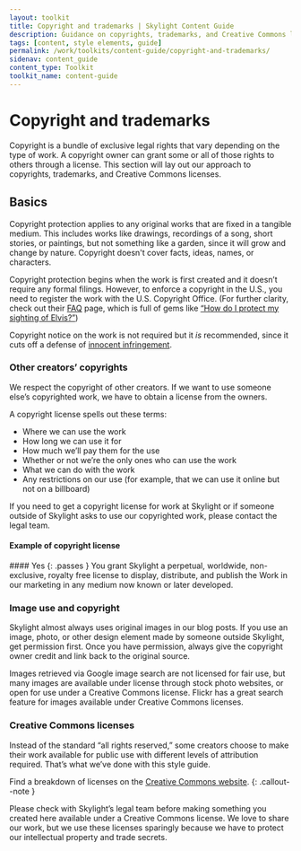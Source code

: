 ```yaml
---
layout: toolkit
title: Copyright and trademarks | Skylight Content Guide
description: Guidance on copyrights, trademarks, and Creative Commons licenses.
tags: [content, style elements, guide]
permalink: /work/toolkits/content-guide/copyright-and-trademarks/
sidenav: content_guide
content_type: Toolkit
toolkit_name: content-guide
---
```


# Copyright and trademarks

Copyright is a bundle of exclusive legal rights that vary depending on the type of work. A copyright owner can grant some or all of those rights to others through a license. This section will lay out our approach to copyrights, trademarks, and Creative Commons licenses.

## Basics

Copyright protection applies to any original works that are fixed in a tangible medium. This includes works like drawings, recordings of a song, short stories, or paintings, but not something like a garden, since it will grow and change by nature. Copyright doesn't cover facts, ideas, names, or characters.

Copyright protection begins when the work is first created and it doesn’t require any formal filings. However, to enforce a copyright in the U.S., you need to register the work with the U.S. Copyright Office. (For further clarity, check out their [FAQ](http://www.copyright.gov/help/faq/) page, which is full of gems like [“How do I protect my sighting of Elvis?”](http://copyright.gov/help/faq/faq-protect.html#elvis))

Copyright notice on the work is not required but it _is_ recommended, since it cuts off a defense of [innocent infringement](https://www.law.cornell.edu/uscode/text/17/401).

### Other creators’ copyrights

We respect the copyright of other creators. If we want to use someone else’s copyrighted work, we have to obtain a license from the owners.

A copyright license spells out these terms:

* Where we can use the work
* How long we can use it for
* How much we’ll pay them for the use
* Whether or not we’re the only ones who can use the work
* What we can do with the work
* Any restrictions on our use (for example, that we can use it online but not on a billboard)

If you need to get a copyright license for work at Skylight or if someone outside of Skylight asks to use our copyrighted work, please contact the legal team.

#### Example of copyright license

<div class="example" markdown="1">
#### Yes
{: .passes }
You grant Skylight a perpetual, worldwide, non-exclusive, royalty free license to display, distribute, and publish the Work in our marketing in any medium now known or later developed.
</div>

### Image use and copyright

Skylight almost always uses original images in our blog posts. If you use an image, photo, or other design element made by someone outside Skylight, get permission first. Once you have permission, always give the copyright owner credit and link back to the original source.

Images retrieved via Google image search are not licensed for fair use, but many images are available under license through stock photo websites, or open for use under a Creative Commons license. Flickr has a great search feature for images available under Creative Commons licenses.

### Creative Commons licenses

Instead of the standard “all rights reserved,” some creators choose to make their work available for public use with different levels of attribution required. That’s what we’ve done with this style guide.

Find a breakdown of licenses on the [Creative Commons website](https://creativecommons.org/licenses/).
{: .callout--note }

Please check with Skylight’s legal team before making something you created here available under a Creative Commons license. We love to share our work, but we use these licenses sparingly because we have to protect our intellectual property and trade secrets.
